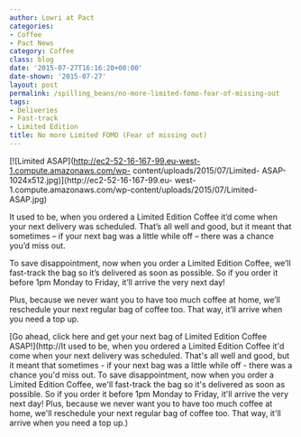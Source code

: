 ```yaml
---
author: Lowri at Pact
categories:
- Coffee
- Pact News
category: Coffee
class: blog
date: '2015-07-27T16:16:20+00:00'
date-shown: '2015-07-27'
layout: post
permalink: /spilling_beans/no-more-limited-fomo-fear-of-missing-out
tags:
- Deliveries
- Fast-track
- Limited Edition
title: No more Limited FOMO (Fear of missing out)
---
```


[![Limited ASAP](http://ec2-52-16-167-99.eu-west-1.compute.amazonaws.com/wp-
content/uploads/2015/07/Limited-
ASAP-1024x512.jpg)](http://ec2-52-16-167-99.eu-
west-1.compute.amazonaws.com/wp-content/uploads/2015/07/Limited-ASAP.jpg)

It used to be, when you ordered a Limited Edition Coffee it’d come when your
next delivery was scheduled. That’s all well and good, but it meant that
sometimes – if your next bag was a little while off – there was a chance you’d
miss out.

To save disappointment, now when you order a Limited Edition Coffee, we’ll
fast-track the bag so it’s delivered as soon as possible. So if you order it
before 1pm Monday to Friday, it’ll arrive the very next day!

Plus, because we never want you to have too much coffee at home, we’ll
reschedule your next regular bag of coffee too. That way, it’ll arrive when
you need a top up.

[Go ahead, click here and get your next bag of Limited Edition Coffee
ASAP!](http://It used to be, when you ordered a Limited Edition Coffee it'd
come when your next delivery was scheduled. That's all well and good, but it
meant that sometimes - if your next bag was a little while off - there was a
chance you'd miss out.   To save disappointment, now when you order a Limited
Edition Coffee, we'll fast-track the bag so it's delivered as soon as
possible. So if you order it before 1pm Monday to Friday, it'll arrive the
very next day!  Plus, because we never want you to have too much coffee at
home, we'll reschedule your next regular bag of coffee too. That way, it'll
arrive when you need a top up.)